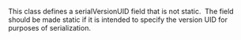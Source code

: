 This class defines a serialVersionUID field that is not static.  The field should be made static if it is intended to specify the version UID for purposes of serialization.